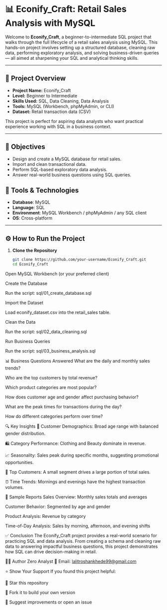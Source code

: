 # 📊 Econify_Craft: Retail Sales Analysis with MySQL

Welcome to **Econify_Craft**, a beginner-to-intermediate SQL project that walks through the full lifecycle of a retail sales analysis using MySQL. This hands-on project involves setting up a structured database, cleaning raw data, performing exploratory analysis, and solving business-driven queries — all aimed at sharpening your SQL and analytical thinking skills.

---

## 🚀 Project Overview

- **Project Name:** Econify_Craft  
- **Level:** Beginner to Intermediate  
- **Skills Used:** SQL, Data Cleaning, Data Analysis  
- **Tools:** MySQL (Workbench, phpMyAdmin, or CLI)  
- **Dataset:** Retail transaction data (CSV)

This project is perfect for aspiring data analysts who want practical experience working with SQL in a business context.

---

## 🎯 Objectives

- Design and create a MySQL database for retail sales.
- Import and clean transactional data.
- Perform SQL-based exploratory data analysis.
- Answer real-world business questions using SQL queries.

## 🧰 Tools & Technologies

- **Database**: MySQL
- **Language**: SQL
- **Environment**: MySQL Workbench / phpMyAdmin / any SQL client
- **OS**: Cross-platform

---

## ⚙️ How to Run the Project

1. **Clone the Repository**

   ```bash
   git clone https://github.com/your-username/Econify_Craft.git
   cd Econify_Craft
Open MySQL Workbench (or your preferred client)

Create the Database

Run the script:
sql/01_create_database.sql

Import the Dataset

Load econify_dataset.csv into the retail_sales table.

Clean the Data

Run the script:
sql/02_data_cleaning.sql

Run Business Queries

Run the script:
sql/03_business_analysis.sql

📊 Business Questions Answered
What are the daily and monthly sales trends?

Who are the top customers by total revenue?

Which product categories are most popular?

How does customer age and gender affect purchasing behavior?

What are the peak times for transactions during the day?

How do different categories perform over time?

🔍 Key Insights
👥 Customer Demographics: Broad age range with balanced gender distribution.

🛍️ Category Performance: Clothing and Beauty dominate in revenue.

📈 Seasonality: Sales peak during specific months, suggesting promotional opportunities.

💸 Top Customers: A small segment drives a large portion of total sales.

⏰ Time Trends: Mornings and evenings have the highest transaction volumes.

📁 Sample Reports
Sales Overview: Monthly sales totals and averages

Customer Behavior: Segmented by age and gender

Product Analysis: Revenue by category

Time-of-Day Analysis: Sales by morning, afternoon, and evening shifts

✅ Conclusion
The Econify_Craft project provides a real-world scenario for practicing SQL and data analysis. From creating a schema and cleaning raw data to answering impactful business questions, this project demonstrates how SQL can drive decision-making in retail.

🧑‍💻 Author
Zero Analyst
📧 Email: lalitroshankhede99@gmail.com

⭐️ Show Your Support
If you found this project helpful:

🌟 Star this repository

🍴 Fork it to build your own version

📝 Suggest improvements or open an issue
